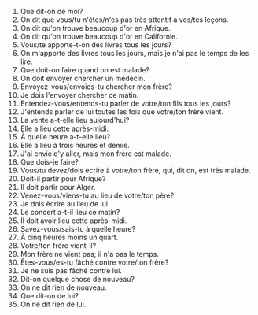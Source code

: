 1. Que dit-on de moi?
2. On dit que vous/tu n'êtes/n'es pas très attentif à vos/tes leçons.
3. On dit qu'on trouve beaucoup d'or en Afrique.
4. On dit qu'on trouve beaucoup d'or en Californie.
5. Vous/te apporte-t-on des livres tous les jours?
6. On m'apporte des livres tous les jours, mais je n'ai pas le temps de les
lire.
7. Que doit-on faire quand on est malade?
8. On doit envoyer chercher un médecin.
9. Envoyez-vous/envoies-tu chercher mon frère?
10. Je dois l'envoyer chercher ce matin.
11. Entendez-vous/entends-tu parler de votre/ton fils tous les jours?
12. J'entends parler de lui toutes les fois que votre/ton frère vient.
13. La vente a-t-elle lieu aujourd'hui?
14. Elle a lieu cette après-midi.
15. À quelle heure a-t-elle lieu?
16. Elle a lieu à trois heures et demie.
17. J'ai envie d'y aller, mais mon frère est malade.
18. Que dois-je faire?
19. Vous/tu devez/dois ècrire à votre/ton frère, qui, dit on, est très malade.
20. Doit-il partir pour Afrique?
21. Il doit partir pour Alger.
22. Venez-vous/viens-tu au lieu de votre/ton père?
23. Je dois ècrire au lieu de lui.
24. Le concert a-t-il lieu ce matin?
25. Il doit avoir lieu cette après-midi.
26. Savez-vous/sais-tu à quelle heure?
27. À cinq heures moins un quart.
28. Votre/ton frère vient-il?
29. Mon frère ne vient pas; il n'a pas le temps.
30. Êtes-vous/es-tu fâché contre votre/ton frère?
31. Je ne suis pas fâché contre lui.
32. Dit-on quelque chose de nouveau?
33. On ne dit rien de nouveau.
34. Que dit-on de lui?
35. On ne dit rien de lui.
